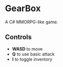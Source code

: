 # GearBox
A C# MMORPG-like game.

## Controls

- **WASD** to move 
- **Q** to use basic attack
- **I** to toggle inventory